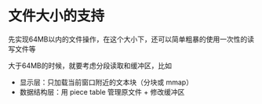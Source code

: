 # 文件大小的支持 
先实现64MB以内的文件操作，在这个大小下，还可以简单粗暴的使用一次性的读写文件等

大于64MB的时候，就要考虑分段读取和缓冲区，比如
* 显示层：只加载当前窗口附近的文本块（分块或 mmap）
* 数据结构层：用 piece table 管理原文件 + 修改缓冲区